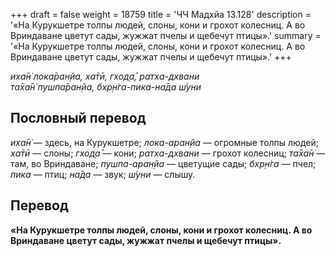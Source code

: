 +++
draft = false
weight = 18759
title = 'ЧЧ Мадхйа 13.128'
description = '«На Курукшетре толпы людей, слоны, кони и грохот колесниц. А во Вриндаване цветут сады, жужжат пчелы и щебечут птицы».'
summary = '«На Курукшетре толпы людей, слоны, кони и грохот колесниц. А во Вриндаване цветут сады, жужжат пчелы и щебечут птицы».'
+++

_иха̄н̇ лока̄ран̣йа, ха̄тӣ, гход̣а̄, ратха-дхвани  
та̄ха̄н̇ пушпа̄ран̣йа, бхр̣н̇га-пика-на̄да ш́уни_

## Пословный перевод

_иха̄н̇_ — здесь, на Курукшетре; _лока_\-_аран̣йа_ — огромные толпы людей; _ха̄тӣ_ — слоны; _гход̣а̄_ — кони; _ратха_\-_дхвани_ — грохот колесниц; _та̄ха̄н̇_ — там, во Вриндаване; _пушпа_\-_аран̣йа_ — цветущие сады; _бхр̣н̇га_ — пчел; _пика_ — птиц; _на̄да_ — звук; _ш́уни_ — слышу.

## Перевод

**«На Курукшетре толпы людей, слоны, кони и грохот колесниц. А во Вриндаване цветут сады, жужжат пчелы и щебечут птицы».**
